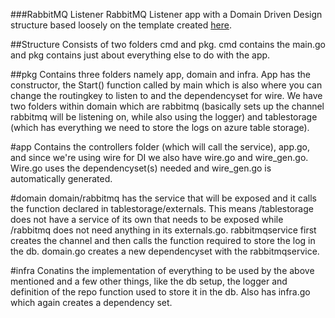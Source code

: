 ###RabbitMQ Listener
RabbitMQ Listener app with a Domain Driven Design structure based loosely on the template created [here](https://github.com/BetaLixT/goplates/tree/86876867228611b83274428687c6dc3235a38768/templates/dddv2).

##Structure 
Consists of two folders cmd and pkg. cmd contains the main.go and pkg contains just about everything else to do with the app.

##pkg
Contains three folders namely app, domain and infra. App has the constructor, the Start() function called by main which is also where you can change the routingkey to listen to and the dependencyset for wire.  We have two folders within domain which are rabbitmq (basically sets up the channel rabbitmq will be listening on, while also using the logger) and tablestorage (which has everything we need to store the logs on azure table storage). 

#app
Contains the controllers folder (which will call the service), app.go, and since we're using wire for DI we also have wire.go and wire_gen.go. Wire.go uses the dependencyset(s) needed and wire_gen.go is automatically generated.

#domain
domain/rabbitmq has the service that will be exposed and it calls the function declared in tablestorage/externals. This means /tablestorage does not have a service of its own that needs to be exposed while /rabbitmq does not need anything in its externals.go. rabbitmqservice first creates the channel and then calls the function required to store the log in the db. domain.go creates a new dependencyset with the rabbitmqservice. 

#infra
Conatins the implementation of everything to be used by the above mentioned and a few other things, like the db setup, the logger and definition of the repo function used to store it in the db. Also has infra.go which again creates a dependency set.







